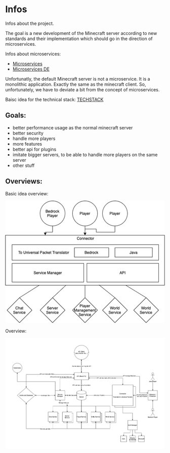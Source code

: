# Infos
Infos about the project.

The goal is a new development of the Minecraft server according to new standards and their implementation which should go in the direction of microservices.

Infos about microservices:

- [Microservices](https://en.wikipedia.org/wiki/Microservices)
- [Microservices DE](https://de.wikipedia.org/wiki/Microservices)

Unfortunatly, the default Minecraft server is not a microservice. It is a monolithic application. Exactly the same as the minecraft client.
So, unfortunately, we have to deviate a bit from the concept of microservices.

Baisc idea for the technical stack:
[TECHSTACK](./TECHSTACK.md)

## Goals:
+ better performance usage as the normal minecraft server
+ better security
+ handle more players
+ more features
+ better api for plugins
+ imitate bigger servers, to be able to handle more players on the same server
+ other stuff


## Overviews:
Basic idea overview:

![Idea as a diagram](images/idea.png)


Overview:

![Overview](images/overview.png)